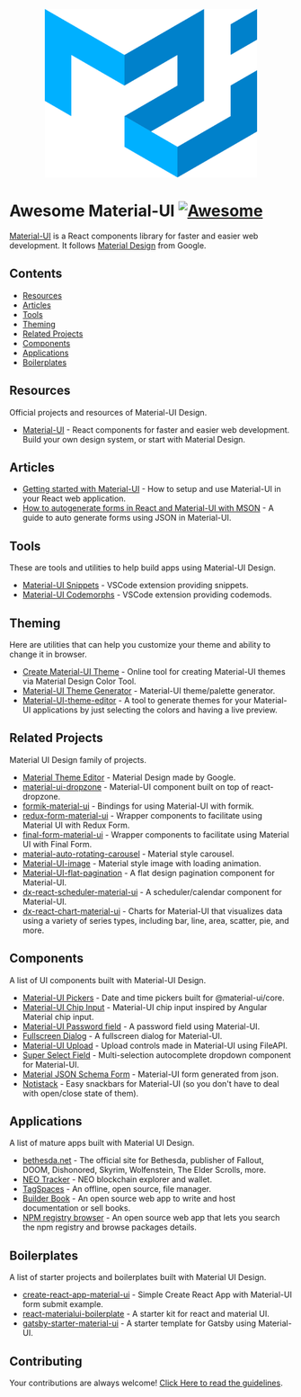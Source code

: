 [<p align="center"><img src="https://github.com/nadunindunil/awesome-material-ui/blob/master/material-ui-logo.svg" height=300></p>](https://material-ui.com/)

# Awesome Material-UI [![Awesome](https://awesome.re/badge.svg)](https://github.com/sindresorhus/awesome)

[Material-UI](https://material-ui.com/) is a React components library for faster and easier web development. It follows [Material Design](https://material.io/design/introduction/) from Google.

## Contents

- [Resources](#resources)
- [Articles](#articles)
- [Tools](#tools)
- [Theming](#theming)
- [Related Projects](#related-projects)
- [Components](#components)
- [Applications](#applications)
- [Boilerplates](#boilerplates)

## Resources

Official projects and resources of Material-UI Design.

- [Material-UI](https://material-ui.com/) - React components for faster and easier web development. Build your own design system, or start with Material Design.

## Articles

- [Getting started with Material-UI](https://medium.com/codingthesmartway-com-blog/getting-started-with-material-ui-for-react-material-design-for-react-364b2688b555) - How to setup and use Material-UI in your React web application.
- [How to autogenerate forms in React and Material-UI with MSON](https://medium.com/free-code-camp/how-to-autogenerate-forms-in-react-and-material-ui-with-mson-5771b1b7e739) - A guide to auto generate forms using JSON in Material-UI.

## Tools

These are tools and utilities to help build apps using Material-UI Design.

- [Material-UI Snippets](https://marketplace.visualstudio.com/items?itemName=vscodeshift.material-ui-snippets) - VSCode extension providing snippets.
- [Material-UI Codemorphs](https://marketplace.visualstudio.com/items?itemName=vscodeshift.material-ui-codemorphs) - VSCode extension providing codemods.

## Theming

Here are utilities that can help you customize your theme and ability to change it in browser.

- [Create Material-UI Theme](https://github.com/react-theming/create-mui-theme) - Online tool for creating Material-UI themes via Material Design Color Tool.
- [Material-UI Theme Generator](https://cimdalli.github.io/mui-theme-generator/) - Material-UI theme/palette generator.
- [Material-UI-theme-editor](https://in-your-saas.github.io/material-ui-theme-editor/) - A tool to generate themes for your Material-UI applications by just selecting the colors and having a live preview.


## Related Projects

Material UI Design family of projects.

- [Material Theme Editor](https://material.io/resources/theme-editor/) - Material Design made by Google.
- [material-ui-dropzone](https://github.com/Yuvaleros/material-ui-dropzone) - Material-UI component built on top of react-dropzone.
- [formik-material-ui](https://github.com/stackworx/formik-material-ui) - Bindings for using Material-UI with formik.
- [redux-form-material-ui](https://github.com/erikras/redux-form-material-ui) - Wrapper components to facilitate using Material UI with Redux Form.
- [final-form-material-ui](https://github.com/Deadly0/final-form-material-ui) - Wrapper components to facilitate using Material UI with Final Form.
- [material-auto-rotating-carousel](https://mui.wertarbyte.com/#material-auto-rotating-carousel) - Material style carousel.
- [Material-UI-image](https://mui.wertarbyte.com/#material-ui-image) - Material style image with loading animation.
- [Material-UI-flat-pagination](https://github.com/szmslab/material-ui-flat-pagination) - A flat design pagination component for Material-UI.
- [dx-react-scheduler-material-ui](https://devexpress.github.io/devextreme-reactive/react/scheduler/) - A scheduler/calendar component for Material-UI.
- [dx-react-chart-material-ui](https://devexpress.github.io/devextreme-reactive/react/chart/) - Charts for Material-UI that visualizes data using a variety of series types, including bar, line, area, scatter, pie, and more.


## Components

A list of UI components built with Material-UI Design.

- [Material-UI Pickers](https://github.com/mui-org/material-ui-pickers) - Date and time pickers built for @material-ui/core.
- [Material-UI Chip Input](https://github.com/TeamWertarbyte/material-ui-chip-input) - Material-UI chip input inspired by Angular Material chip input.
- [Material-UI Password field](https://github.com/TeamWertarbyte/material-ui-password-field) - A password field using Material-UI.
- [Fullscreen Dialog](https://github.com/TeamWertarbyte/material-ui-fullscreen-dialog) - A fullscreen dialog for Material-UI.
- [Material-UI Upload](https://github.com/corpix/material-ui-upload) - Upload controls made in Material-UI using FileAPI.
- [Super Select Field](https://github.com/Sharlaan/material-ui-superselectfield) - Multi-selection autocomplete dropdown component for Material-UI.
- [Material JSON Schema Form](https://github.com/nadunindunil/material-jsonschema-form) - Material-UI form generated from json.
- [Notistack](https://github.com/iamhosseindhv/notistack) - Easy snackbars for Material-UI (so you don't have to deal with open/close state of them).

## Applications

A list of mature apps built with Material UI Design.

- [bethesda.net](https://bethesda.net/) - The official site for Bethesda, publisher of Fallout, DOOM, Dishonored, Skyrim, Wolfenstein, The Elder Scrolls, more.
- [NEO Tracker](https://neotracker.io/) - NEO blockchain explorer and wallet.
- [TagSpaces](https://www.tagspaces.org/) - An offline, open source, file manager.
- [Builder Book](https://builderbook.org/) - An open source web app to write and host documentation or sell books.
- [NPM registry browser](https://topheman.github.io/npm-registry-browser/) - An open source web app that lets you search the npm registry and browse packages details.

## Boilerplates

A list of starter projects and boilerplates built with Material UI Design.

- [create-react-app-material-ui](https://github.com/katopz/create-react-app-material-ui) - Simple Create React App with Material-UI form submit example.
- [react-materialui-boilerplate](https://github.com/syedabuthahirm/react-materialui-boilerplate) - A starter kit for react and material UI.
- [gatsby-starter-material-ui](https://github.com/nareshbhatia/gatsby-starter-material-ui) - A starter template for Gatsby using Material-UI.

## Contributing

Your contributions are always welcome! [Click Here to read the guidelines](https://github.com/nadunindunil/awesome-material-ui/blob/master/contributing.md).

